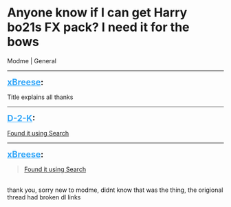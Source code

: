 # Anyone know if I can get Harry bo21s FX pack? I need it for the bows
Modme | General

---
<strong style="font-size: 1.4em;"><span style="text-decoration: underline;text-decoration-color: #34a7f9;"><span style="color:#34a7f9;">xBreese</span></span>:</strong>

<p>Title explains all thanks</p>

---
<strong style="font-size: 1.4em;"><span style="text-decoration: underline;text-decoration-color: #34a7f9;"><span style="color:#34a7f9;">D-2-K</span></span>:</strong>

<p><a href="https://forum.modme.co/threads/harrybo21s-fx-pack.3127/">Found it using Search</a></p>

---
<strong style="font-size: 1.4em;"><span style="text-decoration: underline;text-decoration-color: #34a7f9;"><span style="color:#34a7f9;">xBreese</span></span>:</strong>

<p><blockquote><a href="https://forum.modme.co/threads/harrybo21s-fx-pack.3127/">Found it using Search</a><br /></blockquote><br />thank you, sorry new to modme, didnt know that was the thing, the origional thread had broken dl links</p>
